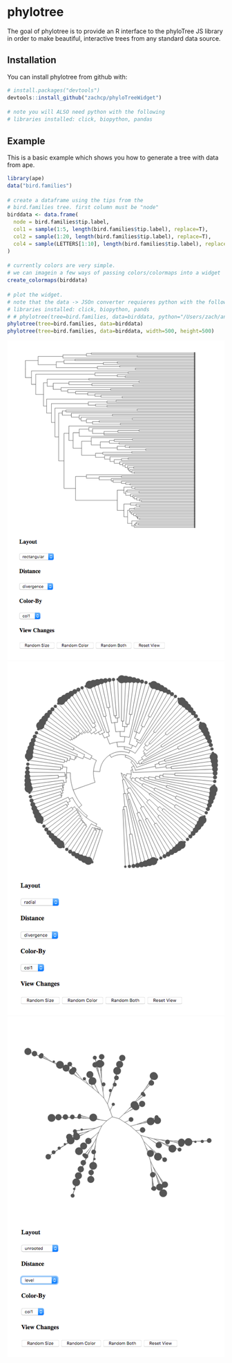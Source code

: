 
<!-- README.md is generated from README.Rmd. Please edit that file -->
phylotree
=========

The goal of phylotree is to provide an R interface to the phyloTree JS library in order to make beautiful, interactive trees from any standard data source.

Installation
------------

You can install phylotree from github with:

``` r
# install.packages("devtools")
devtools::install_github("zachcp/phyloTreeWidget")

# note you will ALSO need python with the following
# libraries installed: click, biopython, pandas
```

Example
-------

This is a basic example which shows you how to generate a tree with data from ape.

``` r
library(ape)
data("bird.families")

# create a dataframe using the tips from the
# bird.families tree. first column must be "node"
birddata <- data.frame(
  node = bird.families$tip.label,
  col1 = sample(1:5, length(bird.families$tip.label), replace=T),
  col2 = sample(1:20, length(bird.families$tip.label), replace=T),
  col4 = sample(LETTERS[1:10], length(bird.families$tip.label), replace=T)
)

# currently colors are very simple.
# we can imagein a few ways of passing colors/colormaps into a widget
create_colormaps(birddata)

# plot the widget.
# note that the data -> JSOn converter requieres python with the following
# libraries installed: click, biopython, pands
# # phylotree(tree=bird.families, data=birddata, python="/Users/zach/anaconda3/bin/python")
phylotree(tree=bird.families, data=birddata)
phylotree(tree=bird.families, data=birddata, width=500, height=500)
```

![](phyloTreeWidget1.png) ![](phyloTreeWidget2.png) ![](phyloTreeWidget3.png)
